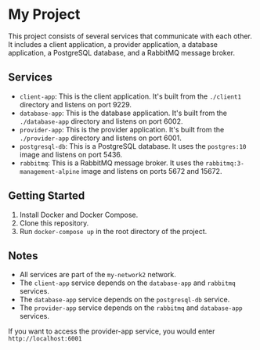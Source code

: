# My Project

This project consists of several services that communicate with each other. It includes a client application, a provider application, a database application, a PostgreSQL database, and a RabbitMQ message broker.

## Services

- `client-app`: This is the client application. It's built from the `./client1` directory and listens on port 9229.
- `database-app`: This is the database application. It's built from the `./database-app` directory and listens on port 6002.
- `provider-app`: This is the provider application. It's built from the `./provider-app` directory and listens on port 6001.
- `postgresql-db`: This is a PostgreSQL database. It uses the `postgres:10` image and listens on port 5436.
- `rabbitmq`: This is a RabbitMQ message broker. It uses the `rabbitmq:3-management-alpine` image and listens on ports 5672 and 15672.

## Getting Started

1. Install Docker and Docker Compose.
2. Clone this repository.
3. Run `docker-compose up` in the root directory of the project.

## Notes

- All services are part of the `my-network2` network.
- The `client-app` service depends on the `database-app` and `rabbitmq` services.
- The `database-app` service depends on the `postgresql-db` service.
- The `provider-app` service depends on the `rabbitmq` and `database-app` services.

If you want to access the provider-app service, you would enter 
`http://localhost:6001`